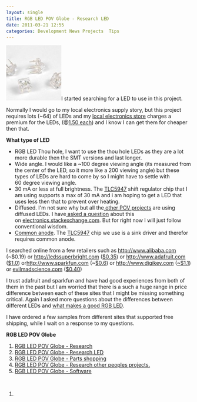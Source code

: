 ```yaml
---
layout: single
title: RGB LED POV Globe - Research LED
date: 2011-03-21 12:55
categories: Development News Projects  Tips
---
```

<a href="/public/uploads/2011/03/piranha.jpg"><img class="alignright size-thumbnail wp-image-1385" title="piranha" src="/public/uploads/2011/03/piranha-150x150.jpg" alt="" width="150" height="150" /></a>I started searching for a LED to use in this project.

Normally I would go to my local electronics supply story, but this project requires lots (~64) of LEDs and my <a href="http://www.leeselectronic.com/">local electronics store</a> charges a premium for the LEDs, (@<a href="http://www.leeselectronic.com/product_info.php?products_id=9004">1.50 each</a>) and I know I can get them for cheaper then that.

<strong>What type of LED</strong>
<ul>
	<li>RGB LED Thou hole, I want to use the thou hole LEDs as they are a lot more durable then the SMT versions and last longer.</li>
	<li>Wide angle. I would like a ~100 degree viewing angle (its measured from the center of the LED, so it more like a 200 viewing angle) but these types of LEDs are hard to come by so I might have to settle with 60 degree viewing angle.</li>
	<li>30 mA or less at full brightness. The <a href="http://focus.ti.com/docs/prod/folders/print/tlc5947.html">TLC5947</a> shift regulator chip that I am using supports a max of 30 mA and i am hoping to get a LED that uses less then that to prevent over heating.</li>
	<li>Diffused. I'm not sure why but all the<a href="http://www.ladyada.net/make/minipov3/parts.html"> other POV projects</a> are using diffused LEDs. I have<a href="http://electronics.stackexchange.com/questions/11790/what-makes-a-good-rgb-led"> asked a question</a> about this on <a href="http://electronics.stackexchange.com/">electronics.stackexchange.com</a>. But for right now I will just follow conventional wisdom.</li>
	<li><a href="http://www.av8n.com/physics/anode-cathode.htm">Common anode</a>. The <a href="http://focus.ti.com/docs/prod/folders/print/tlc5947.html">TLC5947</a> chip we use is a sink driver and therefor requires common anode.</li>
</ul>
I searched online from a few retailers such as <a rel="nofollow" href="http://www.alibaba.com/">http://www.alibaba.com</a> (~$0.19) or <a rel="nofollow" href="http://ledssuperbright.com/">http://ledssuperbright.com</a> (<a rel="nofollow" href="http://www.ledssuperbright.com/100-5mm-4-pin-rgb-led-4000-mcd-p-227">$0.35</a>) or <a rel="nofollow" href="http://www.adafruit.com/">http://www.adafruit.com</a> (<a rel="nofollow" href="http://www.adafruit.com/index.php?main_page=product_info&amp;products_id=302&amp;zenid=9d36137d8bb2f6da9071f934d4cd405f">$1.0</a>) or<a rel="nofollow" href="http://www.sparkfun.com/">http://www.sparkfun.com</a> (~<a rel="nofollow" href="http://www.sparkfun.com/products/9985">$0.6</a>) or <a rel="nofollow" href="http://www.digikey.com/">http://www.digikey.com</a> (<a rel="nofollow" href="http://search.digikey.com/scripts/DkSearch/dksus.dll?Detail&amp;name=754-1492-ND">~$1.1</a>) or <a href="http://evilmadscience.com">evilmadscience.com</a> (<a href="http://evilmadscience.com/productsmenu/partsmenu/89-led#RGB">$0.40</a>)

I trust adafruit and sparkfun and have had good experiences from both of them in the past but I am worried that there is a such a huge range in price difference between each of these sites that I might be missing something critical. Again I asked more questions about the differences between different LEDs and <a href="http://electronics.stackexchange.com/questions/11790/what-makes-a-good-rgb-led">what makes a good RGB LED</a>.

I have ordered a few samples from different sites that supported free shipping, while I wait on a response to my questions.

<strong>RGB LED POV Globe</strong>
<ol>
	<li><a href="/rgb-led-pov-globe-research/">RGB LED POV Globe - Research</a><strong>
</strong></li>
	<li><a href="/rgb-led-pov-globe-%E2%80%93-research-led/">RGB LED POV Globe - Research LED</a></li>
	<li><a href="/rgb-led-pov-globe-parts-shopping/">RGB LED POV Globe</a><a href="/rgb-led-pov-globe-%E2%80%93-research-led/"> - Parts shopping</a></li>
	<li><a href="http://http//www.abluestar.com/blog/rgb-led-pov-globe-%E2%80%93-research-other-peoples-projects">RGB LED POV Globe - Research other peoples projects.</a></li>
	<li><a href="/rgb-led-pov-globe-%e2%80%93-software/">RGB LED POV Globe - Software</a></li>
</ol>
&nbsp;
<ol>
	<li><strong>
</strong></li>
</ol>
